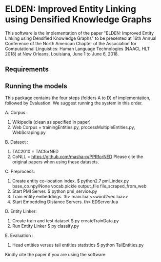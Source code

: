 <h1>ELDEN: Improved Entity Linking using Densified Knowledge Graphs</h1>
This software is the implementation of the paper "ELDEN: Improved Entity Linking using Densified Knowledge Graphs" to be presented at 16th Annual Conference of the North American Chapter of the Association for Computational Linguistics: Human Language Technologies (NAACL HLT 2018) at New Orleans, Louisiana, June 1 to June 6, 2018. 

<h2>Requirements</h2>




<h2>Running the models</h2>
This package contains the four steps (folders A to D) of implementation, followed by Evaluation. We suggest running the system in this order.

A. Corpus :
1. Wikipedia (clean as specified in paper) 
2. Web Corpus = trainingEntities.py, processMultipleEntities.py, WebScraping.py

B. Dataset :
1. TAC2010 = TACforNED
2. CoNLL = https://github.com/masha-p/PPRforNED 
Please cite the original papers when using these datasets.

C. Preprocess:
1. Create entity co-location index. 
 $ python2.7 pmi_index.py base_co.npy/None vocab.pickle output_file file_scraped_from_web
2. Start PMI Server. 
 $ python pmi_service.py
3. Train entity embeddings. 
 th> main.lua <<word2vec.lua>>
4. Start Embedding Distance Servers. 
 th> EDServer.lua

D. Entity Linker:
1. Create train and test dataset
 $ py createTrainData.py
2. Run Entity Linker
 $ py classify.py

E. Evaluation :
1. Head entities versus tail entities statistics
 $ python TailEntities.py


Kindly cite the paper if you are using the software 




